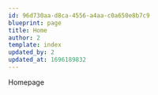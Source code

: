 ```yaml
---
id: 96d730aa-d8ca-4556-a4aa-c0a650e8b7c9
blueprint: page
title: Home
author: 2
template: index
updated_by: 2
updated_at: 1696189832
---
```

Homepage